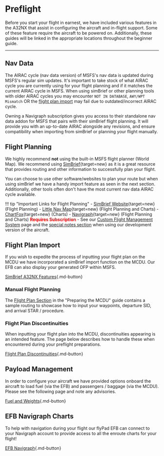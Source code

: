 # Preflight

Before you start your flight in earnest, we have included various features in the A32NX that assist in configuring the aircraft and in-flight support. Some of these feature require the aircraft to be powered on. Additionally, these guides will be linked in the appropriate locations throughout the beginner guide. 

---

## Nav Data

The AIRAC cycle (nav data version) of MSFS's nav data is updated during MSFS's regular sim updates. It's important to take stock of what AIRAC cycle you are currently using for your flight planning and if it matches the current AIRAC cycle in MSFS. When using simBrief or other planning tools with older AIRAC cycles you may encounter `NOT IN DATABASE`, `AWY/WPT Mismatch` OR the [flight plan import](#flight-plan-import) may fail due to outdated/incorrect AIRAC cycle.

Owning a Navigraph subscription gives you access to their standalone nav data addon for MSFS that pairs with their simBrief flight planning. It will provide you with an up-to-date AIRAC alongside any revisions, and ensure compatibility when importing from simBrief or planning your flight manually.

## Flight Planning

We highly recommend **not** using the built-in MSFS flight planner (World Map). We recommend using [SimBrief](https://www.simbrief.com/){target=new} as it is a great resource that provides routing and other information to successfully plan your flight. 

You can choose to use other software/websites to plan your route but when using simBrief we have a handy import feature as seen in the next section. Additionally, other tools often don't have the most current nav data AIRAC cycle available.

!!! tip "Important Links for Flight Planning"
    - [SimBrief Website](https://www.simbrief.com/){target=new} (Flight Planning)
    - [Little Nav Map](https://albar965.github.io/littlenavmap.html){target=new} (Flight Planning and Charts)
    - [ChartFox](https://chartfox.org/){target=new} (Charts)
    - [Navigraph](https://navigraph.com/){target=new} (Flight Planning and Charts) <span style="color:red;">**Requires Subscription**</span>
    - See our [Custom Flight Management System](../../fbw-a32nx/feature-guides/cFMS.md) page and the [special notes section](../../fbw-a32nx/feature-guides/cFMS.md#special-notes) when using our development version of the aircraft.

## Flight Plan Import

If you wish to expedite the process of inputting your flight plan on the MCDU we have incorporated a simBrief import function on the MCDU. Our EFB can also display your generated OFP within MSFS.

[SimBrief A32NX Features](../../fbw-a32nx/feature-guides/simbrief.md){.md-button}

### Manual Flight Planning

The [Flight Plan Section](preparing-mcdu.md#flight-plan) in the "Preparing the MCDU" guide contains a sample routing to showcase how to input your waypoints, departure SID, and arrival STAR / procedure.

### Flight Plan Discontinuities

When inputting your flight plan into the MCDU, discontinuities appearing is an intended feature. The page below describes how to handle these when encountered during your preflight preparations.

[Flight Plan Discontinuities](preparing-mcdu.md#discontinuity){.md-button}

## Payload Management

In order to configure your aircraft we have provided options onboard the aircraft to load fuel (via the EFB) and passengers / baggage (via the MCDU). Please see the following page and note any advisories.

[Fuel and Weights](../../fbw-a32nx/feature-guides/loading-fuel-weight.md){.md-button}

## EFB Navigraph Charts

To help with navigation during your flight our flyPad EFB can connect to your Navigraph account to provide access to all the enroute charts for your flight!

[EFB Navigraph](../../fbw-a32nx/feature-guides/flyPad/charts.md){.md-button}
